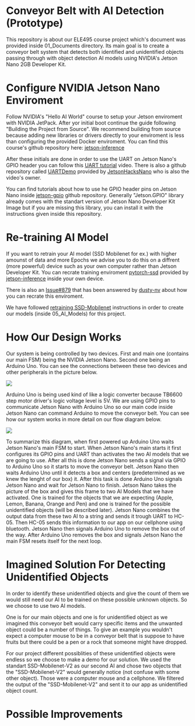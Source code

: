 # Conveyor Belt with AI Detection (Prototype)
This repository is about our ELE495 course project which's document was provided inside 01_Documents directory. Its main goal is to create a conveyor belt system that detects both identified and unidentified objects passing through with object detection AI models using NVIDIA's Jetson Nano 2GB Developer Kit.
# Configure NVIDIA Jetson Nano Enviroment
Follow NVIDIA's "Hello AI World" course to setup your Jetson enviroment with NVIDIA JetPack. After yor initial boot continue the guide following "Building the Project from Source". We recommend building from source because adding new libraries or drivers directly to your enviroment is less  than configuring the provided Docker enviroment. You can find this course's github repository here: [jetson-inference]

After these initials are done in order to use the UART on Jetson Nano's GPIO header you can follow this [UART tutorial] video. There is also a github repository called [UARTDemo] provided by [JetsonHacksNano] who is also the video's owner.

You can find tutorials about how to use he GPIO header pins on Jetson Nano inside [jetson-gpio] github repository. Generally "Jetson.GPIO" library already comes with the standart version of Jetson Nano Developer Kit Image but if you are missing this library, you can install it with the instructions given inside this repository.

# Re-training AI Model
If you want to retrain your AI model (SSD Mobilenet for ex.) with higher amounst of data and more Epochs we advise you to do this on a diffrent (more powerful) device such as your own computer rather than Jetson Developer Kit. You can recrate training enviroment [pytorch-ssd] provided by [jetson-inference] inside your own device.

There is also an [Issue#879] that has been answered by [dusty-nv] about how you can recrate this enviroment.

We have followed [retraining SSD-Mobilenet] instructions in order to create our models (inside 05_AI_Models) for this project.
# How Our Design Works
Our system is being controlled by two devices. First and main one (contains our main FSM) being the NVIDIA Jetson Nano. Second one being an Arduino Uno. You can see the connections between these two devices and other peripherals in the picture below.

<img src="https://github.com/SultanPalamut/Bitirme_Bant/blob/main/07_Pictures/system_diagram.png">

Arduino Uno is being used kind of like a logic converter because TB6600 step motor driver's logic voltage level is 5V. We are using GPIO pins to communicate Jetson Nano with Arduino Uno so our main code inside Jetson Nano can command Arduino to move the conveyor belt. You can see how our system works in more detail on our flow diagram below. 

<img src="https://github.com/SultanPalamut/Bitirme_Bant/blob/main/07_Pictures/flow_diagram.png">

To summarize this diagram, when first powered up Arduino Uno waits Jetson Nano's main FSM to start. When Jetson Nano's main starts it first configures its GPIO pins and UART than activates the two AI models that we are going to use. After all this is done Jetson Nano sends a signal via GPIO to Arduino Uno so it starts to move the conveyor belt. Jetson Nano then waits Arduino Uno until it detects a box and centers (predetermined as we knew the lenght of our box) it. After this task is done Arduino Uno signals Jetson Nano and wait for Jetson Nano to finish. Jetson Nano takes the picture of the box and gives this frame to two AI Models that we have activated. One is trained for the objects that we are expecting (Apple, Lemon, Banana, Orange and Pen) and one is trained for the possible unidentified objects (will be described later). Jetson Nano combines the output data from these two AI to a string and sends it trough UART to HC-05. Then HC-05 sends this information to our app on our cellphone using bluetooth. Jetson Nano then signals Arduino Uno to remove the box out of the way. After Arduino Uno removes the box and signals Jetson Nano the main FSM resets itself for the next loop.
# Imagined Solution For Detecting Unidentified Objects
In order to identify these unidentified objects and give the count of them we would still need our AI to be trained on these possible unknown objects. So we choose to use two AI models.

One is for our main objects and one is for unidentified object as we imagined this conveyor belt would carry specific items and the unwanted object could be a number of things. To give an example you wouldn't expect a computer mouse to be in a conveyor belt that is suppose to have fruits but there could be a pen or a rock that someone might have dropped.

For our project different possiblities of these unidentified objects were endless so we choose to make a demo for our solution. We used the standart SSD-Mobilenet-V2 as our second AI and chose two objects that the "SSD-Mobilenet-V2" would generally notice (not confuse with some other object). Those were a computer mouse and a cellphone. We filtered the output of the "SSD-Mobilenet-V2" and sent it to our app as unidentified object count.
# Possible Improvements

[Issue#879]: <https://github.com/dusty-nv/jetson-inference/issues/879>
[UART tutorial]: <https://www.youtube.com/watch?v=fInhTJhVi5M>
[jetson-gpio]: <https://github.com/NVIDIA/jetson-gpio>
[jetson-inference]: <https://github.com/dusty-nv/jetson-inference/tree/master>
[UARTDemo]: <https://github.com/JetsonHacksNano/UARTDemo>
[JetsonHacksNano]: <https://github.com/JetsonHacksNano>
[pytorch-ssd]: <https://github.com/dusty-nv/pytorch-ssd/tree/6accaa88845ec135a7d6fe25e9a26afd4698639d>
[dusty-nv]: <https://github.com/dusty-nv>
[retraining SSD-Mobilenet]: <https://github.com/dusty-nv/jetson-inference/blob/master/docs/pytorch-ssd.md>

